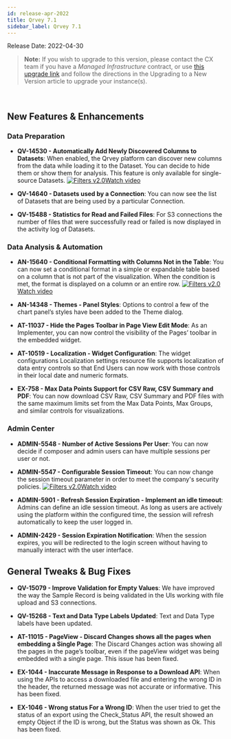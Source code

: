 ```yaml
---
id: release-apr-2022
title: Qrvey 7.1 
sidebar_label: Qrvey 7.1
---
```

<div style={{textAlign: "justify"}}>

Release Date: 2022-04-30

>**Note:** If you wish to upgrade to this version, please contact the CX team if you have a *Managed Infrastructure* contract, or use <a href="https://qrvey-autodeployapp.s3.amazonaws.com/autodeployappCloudformation-enterprise-7.1.json" target="_blank">this upgrade link</a> and follow the directions in the Upgrading to a New Version article to upgrade your instance(s).  
<br/> 

## New Features & Enhancements

### Data Preparation

* **QV-14530 - Automatically Add Newly Discovered Columns to Datasets**: When enabled, the Qrvey platform can discover new columns from the data while loading it to the Dataset. You can decide to hide them or show them for analysis. This feature is only available for single-source Datasets. <a href="/docs/video-training/release/version71#add-newly-discovered-columns-to-datasets" target="_blank" className="tooltip"><img alt="Filters v2.0" src="https://s3.amazonaws.com/cdn.qrvey.com/documentation_assets/release-notes/video_icon.png#thumbnail-20" className="video-icon-png" /><span className="tooltiptext">Watch video</span></a> 

* **QV-14640 - Datasets used by a Connection**: You can now see the list of Datasets that are being used by a particular Connection.

* **QV-15488 - Statistics for Read and Failed Files**: For S3 connections the number of files that were successfully read or failed is now displayed in the activity log of Datasets.


### Data Analysis & Automation

* **AN-15640 - Conditional Formatting with Columns Not in the Table**: You can now set a conditional format in a simple or expandable table based on a column that is not part of the visualization. When the condition is met, the format is displayed on a column or an entire row. <a href="/docs/video-training/release/version71#conditional-formatting-with-columns" target="_blank" className="tooltip"><img alt="Filters v2.0" src="https://s3.amazonaws.com/cdn.qrvey.com/documentation_assets/release-notes/video_icon.png#thumbnail-20" className="video-icon-png" /><span className="tooltiptext">Watch video</span></a>

* <strong>AN-14348 - Themes - Panel Styles</strong>: Options to control a few of the chart panel’s styles have been added to the Theme dialog.

* **AT-11037 - Hide the Pages Toolbar in Page View Edit Mode**: As an Implementer, you can now control the visibility of the Pages’ toolbar in the embedded widget.

* <strong>AT-10519 - Localization - Widget Configuration</strong>: The widget configurations Localization settings resource file supports localization of data entry controls so that End Users can now work with those controls in their local date and numeric formats.

* **EX-758 - Max Data Points Support for CSV Raw, CSV Summary and PDF**: You can now download CSV Raw, CSV Summary and PDF files with the same maximum limits set from the Max Data Points, Max Groups, and similar controls for visualizations.

### Admin Center

* **ADMIN-5548 - Number of Active Sessions Per User**: You can now decide if composer and admin users can have multiple sessions per user or not. 

* **ADMIN-5547 - Configurable Session Timeout**: You can now change the session timeout parameter in order to meet the company's security policies. <a href="/docs/video-training/release/version71#session-management" target="_blank" className="tooltip"><img alt="Filters v2.0" src="https://s3.amazonaws.com/cdn.qrvey.com/documentation_assets/release-notes/video_icon.png#thumbnail-20" className="video-icon-png" /><span className="tooltiptext">Watch video</span></a> 


* **ADMIN-5901 - Refresh Session Expiration - Implement an idle timeout**: Admins can define an idle session timeout. As long as users are actively using the platform within the configured time, the session will refresh automatically to keep the user logged in.

* <strong>ADMIN-2429 - Session Expiration Notification</strong>: When the session expires, you will be redirected to the login screen without having to manually interact with the user interface.

 
## General Tweaks & Bug Fixes

* <strong>QV-15079 - Improve Validation for Empty Values</strong>: We have improved the way the Sample Record is being validated in the UIs working with file upload and S3 connections.

* <strong>QV-15268 - Text and Data Type Labels Updated</strong>: Text and Data Type labels have been updated. 

* <strong>AT-11015 - PageView - Discard Changes shows all the pages when embedding a Single Page</strong>: The Discard Changes action was showing all the pages in the page’s toolbar, even if the pageView widget was being embedded with a single page. This issue has been fixed.

* <strong>EX-1044 - Inaccurate Message in Response to a Download API</strong>: When using the APIs to access a downloaded file and entering the wrong ID in the header, the returned message was not accurate or informative. This has been fixed.

* <strong>EX-1046 - Wrong status For a Wrong ID</strong>: When the user tried to get the status of an export using the Check_Status API, the result showed an empty Object if the ID is wrong, but the Status was shown as Ok. This has been fixed.


</div>